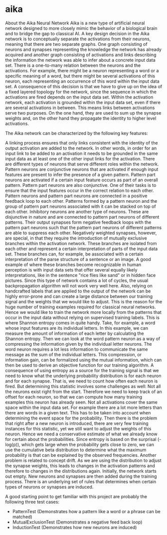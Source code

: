 # aika

About the Aika Neural Network
Aika is a new type of artificial neural network designed to more closely mimic the behavior of a biological brain and to bridge the gap to classical AI. A key design decision in the Aika network is to conceptually separate the activations from their neurons, meaning that there are two separate graphs. One graph consisting of neurons and synapses representing the knowledge the network has already acquired and another graph consisting of activations and links describing the information the network was able to infer about a concrete input data set. There is a one-to-many relation between the neurons and the activations. For example, there might be a neuron representing a word or a specific meaning of a word, but there might be several activations of this neuron, each representing an occurrence of this word within the input data set. A consequence of this decision is that we have to give up on the idea of a fixed layered topology for the network, since the sequence in which the activations are fired depends on the input data set. Within the activation network, each activation is grounded within the input data set, even if there are several activations in between. This means links between activations serve two purposes. On the one hand, they are used to sum up the synapse weights and, on the other hand they propagate the identity to higher level activations.

The Aika network can be characterized by the following key features:

A linking process ensures that only links consistent with the identity of the output activation are added to the network. In other words, in order for an input link to be added to an activation it needs to be grounded in the same input data as at least one of the other input links for the activation.
There are different types of neurons that serve different roles within the network. Pattern neurons are conjunctive neurons that are activated if enough input features are present to infer the presence of a given pattern. Pattern part neurons are activated if a certain input feature occurs as part of an overall pattern. Pattern part neurons are also conjunctive. One of their tasks is to ensure that the input features occur in the correct relation to each other. Pattern neurons and pattern part neurons are connected in a positive feedback loop to each other. Patterns formed by a pattern neuron and the group of pattern part neurons associated with it can be stacked on top of each other.
Inhibitory neurons are another type of neurons. These are disjunctive in nature and are connected to pattern part neurons of different patterns. Their output synapses form negative feedback loops with the pattern part neurons such that the pattern part neurons of different patterns are able to suppress each other. Negatively weighted synapses, however, are special, in that they require the introduction of mutually exclusive branches within the activation network. These branches are isolated from each other and represent a certain interpretation of parts of the input data set. These branches can, for example, be associated with a certain interpretation of the parse structure of a sentence or an image. A good example of where these branches become recognizable in human perception is with input data sets that offer several equally likely interpretations, like in the sentence "rice flies like sand" or in hidden face pictures.
Since this type of network contains a lot of cycles, the usual backpropagation algorithm will not work very well here. Also, relying on handcrafted labels that are applied to the output of the network can be highly error-prone and can create a large distance between our training signal and the weights that we would like to adjust. This is the reason for the huge number of training examples required for classical neural networks. Hence we would like to train the network more locally from the patterns that occur in the input data without relying on supervised training labels. This is where Shannon entropy comes in quite handy. Take, for example, a word whose input features are its individual letters. In this example, we can measure the amount of information of each letter by calculating the Shannon entropy. Then we can look at the word pattern neuron as a way of compressing the information given by the individual letter neurons. The word neuron requires a lot less information to communicate the same message as the sum of the individual letters. This compression, or information gain, can be formalized using the mutual information, which can then be used to derive an objective function for our training algorithm.
A consequence of using entropy as a source for the training signal is that we need to know what the underlying probability distribution is for each neuron and for each synapse. That is, we need to count how often each neuron is fired. But determining this statistic involves some challenges as well:
Not all the neurons exist right from the start. Therefore we need to keep track of an offset for each neuron, so that we can compute how many training examples this neuron has already seen.
Not all activations cover the same space within the input data set. For example there are a lot more letters than there are words in a given text. This has to be taken into account when determining the event space for the probability.
Then there is the problem that right after a new neuron is introduced, there are very few training instances for this statistic, yet we still want to adjust the weights of this neuron. Hence we need a conservative estimate of what we already know for certain about the probabilities. Since entropy is based on the surprisal (-log(p)), which gets large when the probability gets close to zero, we can use the cumulative beta distribution to determine what the maximum probability is that can be explained by the observed frequencies.
Another problem is related to concept drift. As we are using the distribution to adjust the synapse weights, this leads to changes in the activation patterns and therefore to changes in the distributions again.
Initially, the network starts out empty. New neurons and synapses are then added during the training process. There is an underlying set of rules that determines when certain types of neurons or synapses are induced.

A good starting point to get familiar with this project are probably the following three test cases:
- PatternTest (Demonstrates how a pattern like a word or a phrase can be matched)
- MutualExclusionTest (Demonstrates a negative feed back loop)
- InductionTest (Demonstrates how new neurons are induced)